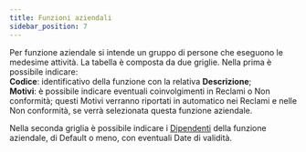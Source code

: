 ```yaml
---
title: Funzioni aziendali
sidebar_position: 7
---
```


Per funzione aziendale si intende un gruppo di persone che eseguono le medesime attività. La tabella è composta da due griglie.
Nella prima è possibile indicare:             
**Codice**: identificativo della funzione con la relativa **Descrizione**;         
**Motivi**: è possibile indicare eventuali coinvolgimenti in Reclami o Non conformità; questi Motivi verranno riportati in automatico nei Reclami e nelle Non conformità, se verrà selezionata questa funzione aziendale.

Nella seconda griglia è possibile indicare i [Dipendenti](/docs/project-management/registers/employee/new-employee) della funzione aziendale, di Default o meno, con eventuali Date di validità.